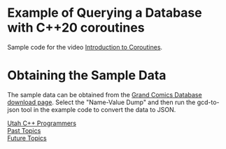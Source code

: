 # Example of Querying a Database with C++20 coroutines

Sample code for the video [Introduction to Coroutines](https://www.youtube.com/watch?v=p2UBok-rTrg).

# Obtaining the Sample Data

The sample data can be obtained from the [Grand Comics Database download page](https://www.comics.org/download/).
Select the "Name-Value Dump" and then run the gcd-to-json tool in the example code to convert the data to JSON.

[Utah C++ Programmers](https://meetup.com/utah-cpp-programmers)\
[Past Topics](https://utahcpp.wordpress.com/past-meeting-topics/)\
[Future Topics](https://utahcpp.wordpress.com/future-meeting-topics/)
